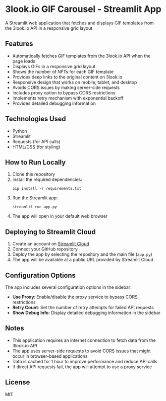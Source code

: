 # 3look.io GIF Carousel - Streamlit App

A Streamlit web application that fetches and displays GIF templates from the 3look.io API in a responsive grid layout.

## Features

- Automatically fetches GIF templates from the 3look.io API when the page loads
- Displays GIFs in a responsive grid layout
- Shows the number of NFTs for each GIF template
- Provides deep links to the original content on 3look.io
- Responsive design that works on mobile, tablet, and desktop
- Avoids CORS issues by making server-side requests
- Includes proxy option to bypass CORS restrictions
- Implements retry mechanism with exponential backoff
- Provides detailed debugging information

## Technologies Used

- Python
- Streamlit
- Requests (for API calls)
- HTML/CSS (for styling)

## How to Run Locally

1. Clone this repository
2. Install the required dependencies:
   ```
   pip install -r requirements.txt
   ```
3. Run the Streamlit app:
   ```
   streamlit run app.py
   ```
4. The app will open in your default web browser

## Deploying to Streamlit Cloud

1. Create an account on [Streamlit Cloud](https://streamlit.io/cloud)
2. Connect your GitHub repository
3. Deploy the app by selecting the repository and the main file (`app.py`)
4. The app will be available at a public URL provided by Streamlit Cloud

## Configuration Options

The app includes several configuration options in the sidebar:

- **Use Proxy**: Enable/disable the proxy service to bypass CORS restrictions
- **Retry Count**: Set the number of retry attempts for failed API requests
- **Show Debug Info**: Display detailed debugging information in the sidebar

## Notes

- This application requires an internet connection to fetch data from the 3look.io API
- The app uses server-side requests to avoid CORS issues that might occur in browser-based applications
- Data is cached for 1 hour to improve performance and reduce API calls
- If direct API requests fail, the app will attempt to use a proxy service

## License

MIT 